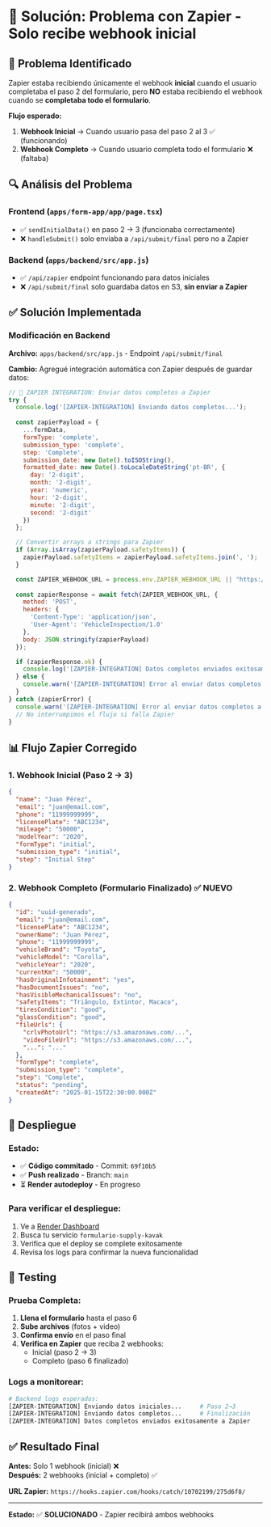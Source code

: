 # 🔧 Solución: Problema con Zapier - Solo recibe webhook inicial

## 🚨 **Problema Identificado**

Zapier estaba recibiendo únicamente el webhook **inicial** cuando el usuario completaba el paso 2 del formulario, pero **NO** estaba recibiendo el webhook cuando se **completaba todo el formulario**.

**Flujo esperado:**
1. **Webhook Inicial** → Cuando usuario pasa del paso 2 al 3 ✅ (funcionando)
2. **Webhook Completo** → Cuando usuario completa todo el formulario ❌ (faltaba)

## 🔍 **Análisis del Problema**

### **Frontend (`apps/form-app/app/page.tsx`)**
- ✅ `sendInitialData()` en paso 2 → 3 (funcionaba correctamente)
- ❌ `handleSubmit()` solo enviaba a `/api/submit/final` pero no a Zapier

### **Backend (`apps/backend/src/app.js`)**
- ✅ `/api/zapier` endpoint funcionando para datos iniciales
- ❌ `/api/submit/final` solo guardaba datos en S3, **sin enviar a Zapier**

## ✅ **Solución Implementada**

### **Modificación en Backend** 
**Archivo:** `apps/backend/src/app.js` - Endpoint `/api/submit/final`

**Cambio:** Agregué integración automática con Zapier después de guardar datos:

```javascript
// 🚀 ZAPIER INTEGRATION: Enviar datos completos a Zapier
try {
  console.log('[ZAPIER-INTEGRATION] Enviando datos completos...');
  
  const zapierPayload = {
    ...formData,
    formType: 'complete',
    submission_type: 'complete',
    step: 'Complete',
    submission_date: new Date().toISOString(),
    formatted_date: new Date().toLocaleDateString('pt-BR', {
      day: '2-digit',
      month: '2-digit', 
      year: 'numeric',
      hour: '2-digit',
      minute: '2-digit',
      second: '2-digit'
    })
  };

  // Convertir arrays a strings para Zapier
  if (Array.isArray(zapierPayload.safetyItems)) {
    zapierPayload.safetyItems = zapierPayload.safetyItems.join(', ');
  }

  const ZAPIER_WEBHOOK_URL = process.env.ZAPIER_WEBHOOK_URL || "https://hooks.zapier.com/hooks/catch/10702199/275d6f8/";
  
  const zapierResponse = await fetch(ZAPIER_WEBHOOK_URL, {
    method: 'POST',
    headers: {
      'Content-Type': 'application/json',
      'User-Agent': 'VehicleInspection/1.0'
    },
    body: JSON.stringify(zapierPayload)
  });

  if (zapierResponse.ok) {
    console.log('[ZAPIER-INTEGRATION] Datos completos enviados exitosamente a Zapier');
  } else {
    console.warn('[ZAPIER-INTEGRATION] Error al enviar datos completos a Zapier:', zapierResponse.status);
  }
} catch (zapierError) {
  console.warn('[ZAPIER-INTEGRATION] Error al enviar datos completos a Zapier:', zapierError.message);
  // No interrumpimos el flujo si falla Zapier
}
```

## 📊 **Flujo Zapier Corregido**

### **1. Webhook Inicial (Paso 2 → 3)**
```json
{
  "name": "Juan Pérez",
  "email": "juan@email.com", 
  "phone": "11999999999",
  "licensePlate": "ABC1234",
  "mileage": "50000",
  "modelYear": "2020",
  "formType": "initial",
  "submission_type": "initial",
  "step": "Initial Step"
}
```

### **2. Webhook Completo (Formulario Finalizado)** ✅ **NUEVO**
```json
{
  "id": "uuid-generado",
  "email": "juan@email.com",
  "licensePlate": "ABC1234", 
  "ownerName": "Juan Pérez",
  "phone": "11999999999",
  "vehicleBrand": "Toyota",
  "vehicleModel": "Corolla",
  "vehicleYear": "2020",
  "currentKm": "50000",
  "hasOriginalInfotainment": "yes",
  "hasDocumentIssues": "no", 
  "hasVisibleMechanicalIssues": "no",
  "safetyItems": "Triângulo, Extintor, Macaco",
  "tiresCondition": "good",
  "glassCondition": "good",
  "fileUrls": {
    "crlvPhotoUrl": "https://s3.amazonaws.com/...",
    "videoFileUrl": "https://s3.amazonaws.com/...",
    "...": "..."
  },
  "formType": "complete",
  "submission_type": "complete", 
  "step": "Complete",
  "status": "pending",
  "createdAt": "2025-01-15T22:30:00.000Z"
}
```

## 🚀 **Despliegue**

### **Estado:**
- ✅ **Código commitado** - Commit: `69f10b5`
- ✅ **Push realizado** - Branch: `main`
- ⏳ **Render autodeploy** - En progreso

### **Para verificar el despliegue:**
1. Ve a [Render Dashboard](https://dashboard.render.com)
2. Busca tu servicio `formulario-supply-kavak`
3. Verifica que el deploy se complete exitosamente
4. Revisa los logs para confirmar la nueva funcionalidad

## 🧪 **Testing**

### **Prueba Completa:**
1. **Llena el formulario** hasta el paso 6
2. **Sube archivos** (fotos + video)
3. **Confirma envío** en el paso final
4. **Verifica en Zapier** que reciba 2 webhooks:
   - Inicial (paso 2 → 3)
   - Completo (paso 6 finalizado)

### **Logs a monitorear:**
```bash
# Backend logs esperados:
[ZAPIER-INTEGRATION] Enviando datos iniciales...     # Paso 2→3
[ZAPIER-INTEGRATION] Enviando datos completos...     # Finalización
[ZAPIER-INTEGRATION] Datos completos enviados exitosamente a Zapier
```

## ✅ **Resultado Final**

**Antes:** Solo 1 webhook (inicial) ❌  
**Después:** 2 webhooks (inicial + completo) ✅

**URL Zapier:** `https://hooks.zapier.com/hooks/catch/10702199/275d6f8/`

---

**Estado:** ✅ **SOLUCIONADO** - Zapier recibirá ambos webhooks 